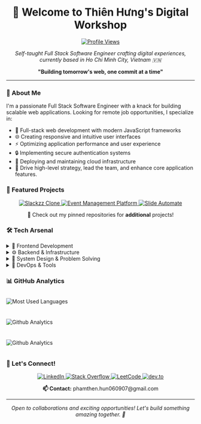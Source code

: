 <h1 align="center">👋 Welcome to Thiên Hưng's Digital Workshop</h1>

<p align="center">
  <a href="https://komarev.com/ghpvc/?username=bas3l3ss&label=Profile%20views&color=0e75b6&style=flat">
    <img src="https://komarev.com/ghpvc/?username=bas3l3ss&label=Profile%20views&color=0e75b6&style=flat" alt="Profile Views" />
  </a>
</p>

<p align="center">
  <em>Self-taught Full Stack Software Engineer crafting digital experiences, currently based in Ho Chi Minh City, Vietnam 🇻🇳</em>
</p>

<p align="center">
  <strong>"Building tomorrow's web, one commit at a time"</strong>
</p>

---

### 💫 About Me

I'm a passionate Full Stack Software Engineer with a knack for building scalable web applications. Looking for remote job opportunities, I specialize in:

- 🎯 Full-stack web development with modern JavaScript frameworks
- 🌐 Creating responsive and intuitive user interfaces
- ⚡ Optimizing application performance and user experience
- 🔒 Implementing secure authentication systems
- 🚀 Deploying and maintaining cloud infrastructure
- 🧠 Drive high-level strategy, lead the team, and enhance core application features.

### 🎯 Featured Projects 

<p align="center">
  <a href="https://github.com/Bas3L3ss/slackzz-clone">
    <img src="https://img.shields.io/badge/-Slackzz%20Clone-FF4785?style=for-the-badge&logo=slack&logoColor=white" alt="Slackzz Clone" />
  </a>
  <a href="https://github.com/Bas3L3ss/event-management-platform">
    <img src="https://img.shields.io/badge/-Event%20Management%20Platform-0A66C2?style=for-the-badge&logo=eventbrite&logoColor=white" alt="Event Management Platform" />
  </a>
  <a href="https://github.com/Bas3L3ss/apple-store">
    <img src="https://img.shields.io/badge/-Apple%20ECommerce-white?style=for-the-badge&logo=apple&logoColor=black" alt="Slide Automate" />
  </a>
</p>
<p align="center">📌 Check out my pinned repositories for <strong>additional</strong> projects!</p>

### 🛠️ Tech Arsenal

<details>
<summary>📱 Frontend Development</summary>

- **Core:** JavaScript, TypeScript, React.js, Next.js, Astro
- **Styling:** Tailwind CSS, Sass, Shadcn UI, Bootstrap
- **Desktop:** Electron
- **Testing:** Jest, Cypress, Playwright, React Testing Library
</details>

<details>
<summary>⚙️ Backend & Infrastructure</summary>

- **Runtime:** Node.js, Python, NET (C#)
- **APIs:** REST, GraphQL, Express.js, Django, tRPC
- **Databases:** PostgreSQL, MongoDB, Redis, Supabase, ConvexDB, NeonDB, Firebase, MySQL, SQLite, Vector Databases
- **Cloud:** AWS, Vercel, Netlify
- **Servers & Proxies:** Nginx, Apache 2.0, Cloudflare
- **Auth:** JWT, OAuth 2.0, ClerkAuth, Magic Link Authentication
- **Message Broker:** RabbitMQ, Google Cloud Pub/Sub, Redis Pub/Sub
</details>

<details>
<summary>📐 System Design & Problem Solving</summary>

- **System Design:** High-level architecture, scalability, microservices, event-driven design
- **Algorithms & Data Structures:** Graphs, Dynamic Programming, Trees, Trie, Bit Manipulation, Kadane's Algorithm, Dijkstra, Sliding Window, Disjoint Set
- **Performance Optimization:** Caching strategies, database indexing, load balancing
</details>

<details>
<summary>🔧 DevOps & Tools</summary>

- **Containerization:** Docker, Kubernetes (Helm)
- **CI/CD:** GitHub Actions
- **Infrastructure:** Terraform, Pulumi, Ansible, YAML
- **Version Control:** Git, GitHub
- **Monitoring & Logging**: Prometheus, Grafana, Loki, Posthog
</details>

### 📊 GitHub Analytics

<div style="display: flex; flex-wrap: wrap; justify-content: space-between; align-items: center; gap: 10px;">
  
  <img src="https://github-readme-stats.vercel.app/api/top-langs?username=bas3l3ss&show_icons=true&locale=en&layout=compact&theme=radical" 
       alt="Most Used Languages" style="max-width: 48%; min-width: 300px; flex: 1;">
  
  <img src="https://github-readme-stats.vercel.app/api?username=Bas3L3ss&theme=dark&hide_border=false&include_all_commits=false&count_private=false" 
       alt="Github Analytics" style="max-width: 48%; min-width: 300px; flex: 1;">

   <img src="https://leetcard.jacoblin.cool/BaseLess_0609?theme=dark&font=Allerta%20Stencil&ext=activity" 
   alt="Github Analytics" style="max-width: 48%; min-width: 300px; flex: 1;">  
</div>


### 🤝 Let's Connect!

<p align="center">
  <a href="https://www.linkedin.com/in/ph%E1%BA%A1m-thi%C3%AAn-h%C6%B0ng-4272372b6/" target="_blank">
    <img src="https://img.shields.io/badge/-LinkedIn-0077B5?style=for-the-badge&logo=linkedin&logoColor=white" alt="LinkedIn" />
  </a>
  <a href="https://stackoverflow.com/users/29281578/thien-hung-pham" target="_blank">
    <img src="https://img.shields.io/badge/-Stack%20Overflow-FE7A16?style=for-the-badge&logo=stack-overflow&logoColor=white" alt="Stack Overflow" />
  </a>
  <a href="https://leetcode.com/u/BaseLess_0609/" target="_blank">
    <img src="https://img.shields.io/badge/-LeetCode-FFA116?style=for-the-badge&logo=leetcode&logoColor=black" alt="LeetCode" />
  </a>
  <a href="https://dev.to/bas3l3ss" target="_blank">
    <img src="https://img.shields.io/badge/-DEV.to-0A0A0A?style=for-the-badge&logo=dev.to&logoColor=white" alt="dev.to" />
  </a>
</p>

<p align="center">
  <strong>📫 Contact:</strong> phamthen.hun060907@gmail.com
</p>

---

<p align="center">
  <em>Open to collaborations and exciting opportunities! Let's build something amazing together. 🚀</em>
</p>  
